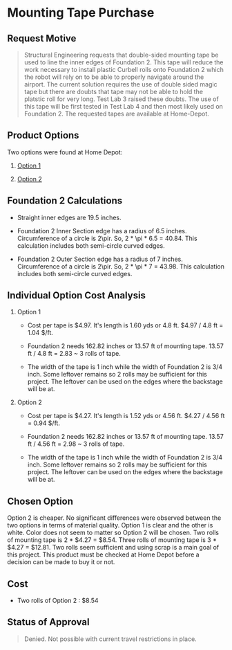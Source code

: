 # Mounting Tape Purchase

## Request Motive

> Structural Engineering requests that double-sided mounting tape be used to line the inner edges of Foundation 2. This tape will reduce the work necessary to install plastic Curbell rolls onto Foundation 2 which the robot will rely on to be able to properly navigate around the airport. The current solution requires the use of double sided magic tape but there are doubts that tape may not be able to hold the platstic roll for very long. Test Lab 3 raised these doubts. The use of this tape will be first tested in Test Lab 4 and then most likely used on Foundation 2. The requested tapes are available at Home-Depot. 

## Product Options

Two options were found at Home Depot:

1. [Option 1](https://www.homedepot.com/p/3M-Scotch-1-in-x-1-60-yds-Permanent-Double-Sided-Clear-Mounting-Tape-410DC-SF/203936785)

1. [Option 2](https://www.homedepot.com/p/3M-1-in-x-1-52-yds-Permanent-Double-Sided-Indoor-Mounting-Tape-214DC-SF/202287313)

## Foundation 2 Calculations

* Straight inner edges are 19.5 inches.

* Foundation 2 Inner Section edge has a radius of 6.5 inches. Circumference of a circle is 2\pir. So, 2 * \pi * 6.5 = 40.84. This calculation includes both semi-circle curved edges.

* Foundation 2 Outer Section edge has a radius of 7 inches. Circumference of a circle is 2\pir. So, 2 * \pi * 7 = 43.98. This calculation includes both semi-circle curved edges.

## Individual Option Cost Analysis

1. Option 1

   * Cost per tape is $4.97. It's length is 1.60 yds or 4.8 ft. $4.97 / 4.8 ft = 1.04 $/ft.

   * Foundation 2 needs 162.82 inches or 13.57 ft of mounting tape. 13.57 ft / 4.8 ft = 2.83 ~ 3 rolls of tape.

   * The width of the tape is 1 inch while the width of Foundation 2 is 3/4 inch. Some leftover remains so 2 rolls may be sufficient for this project. The leftover can be used on the edges where the backstage will be at.

1. Option 2

   * Cost per tape is $4.27. It's length is 1.52 yds or 4.56 ft. $4.27 / 4.56 ft = 0.94 $/ft.

   * Foundation 2 needs 162.82 inches or 13.57 ft of mounting tape. 13.57 ft / 4.56 ft = 2.98 ~ 3 rolls of tape.

   * The width of the tape is 1 inch while the width of Foundation 2 is 3/4 inch. Some leftover remains so 2 rolls may be sufficient for this project. The leftover can be used on the edges where the backstage will be at.

## Chosen Option

Option 2 is cheaper. No significant differences were observed between the two options in terms of material quality. Option 1 is clear and the other is white. Color does not seem to matter so Option 2 will be chosen. Two rolls of mounting tape is 2 * $4.27 = $8.54. Three rolls of mounting tape is 3 * $4.27 = $12.81. Two rolls seem sufficient and using scrap is a main goal of this project. This product must be checked at Home Depot before a decision can be made to buy it or not.

## Cost

* Two rolls of Option 2 : $8.54

## Status of Approval

> Denied. Not possible with current travel restrictions in place.
